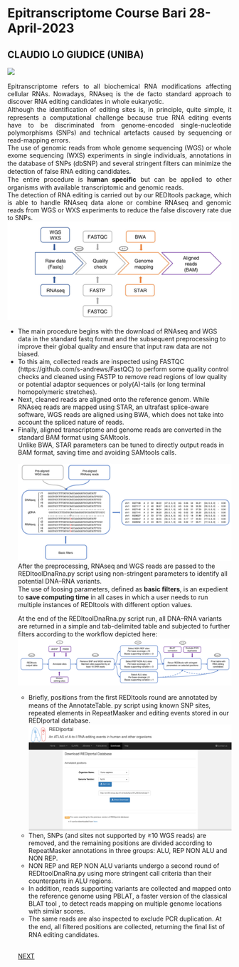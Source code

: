 # Epitranscriptome Course Bari 28-April-2023 
<h2> CLAUDIO LO GIUDICE (UNIBA) </h3>
<img src="https://persone.ict.uniba.it/rubrica/claudio.logiudice/foto"></img>
<p align="justify"> Epitranscriptome refers to all biochemical RNA modifications affecting cellular RNAs. 
Nowadays, RNAseq is the de facto standard approach to discover RNA editing candidates in whole
eukaryotic. <br> Although the identiﬁcation of editing sites is, in principle, quite simple, it
represents a computational challenge because true RNA editing events have to be discriminated from
genome-encoded single-nucleotide polymorphisms (SNPs) and technical artefacts caused by
sequencing or read-mapping errors.<br>
The use of genomic reads from whole genome sequencing (WGS) or whole exome sequencing (WXS) experiments in single individuals, 
annotations in the database of SNPs (dbSNP) and several stringent ﬁlters can minimize the detection of false RNA editing candidates. <br>
The entire procedure is <b>human speciﬁc</b> but can be applied to other organisms
with available transcriptomic and genomic reads. <br> 
The detection of RNA editing is carried out by our
REDItools package, which is able to handle RNAseq data alone or combine RNAseq and genomic
reads from WGS or WXS experiments to reduce the false discovery rate due to SNPs.<br>
<img src="img1.png"></img>
<ul>
<li>The main procedure begins with the download of RNAseq and WGS data in the standard fastq
format and the subsequent preprocessing to improve their global quality and ensure
that input raw data are not biased.</li> 
<li>To this aim, collected reads are inspected using
FASTQC (https://github.com/s-andrews/FastQC) to perform some quality control checks and cleaned
using FASTP to remove read regions of low quality or potential adaptor sequences or poly(A)-tails
(or long terminal homopolymeric stretches).</li>
<li>Next, cleaned reads are aligned onto the reference genom. While RNAseq reads
are mapped using STAR, an ultrafast splice-aware software, WGS reads are aligned using BWA,
which does not take into account the spliced nature of reads.</li>
<li>Finally, aligned
transcriptome and genome reads are converted in the standard BAM format using SAMtools. <br>
Unlike BWA, STAR parameters can be tuned to directly output reads in BAM format,
saving time and avoiding SAMtools calls.</li>
<br>
<img src="img2.png"></img>
After the preprocessing, RNAseq and WGS reads are passed to the REDItoolDnaRna.py script
using non-stringent parameters to identify all potential DNA–RNA variants. <br>The use of
loosing parameters, deﬁned as <b>basic ﬁlters</b>, is an expedient to <b>save computing time</b> in all
cases in which a user needs to run multiple instances of REDItools with different option values.</b></li>

At the end of the REDItoolDnaRna.py script run, all DNA–RNA variants are returned in a simple and tab-delimited table
and subjected to further ﬁlters according to the workﬂow depicted here:<br>
<img src="img3.png"></img>
<br>
<ul>
  <li>Brieﬂy, positions from the ﬁrst REDItools round are annotated by means of the AnnotateTable.
py script using known SNP sites, repeated elements in RepeatMasker and editing events stored in our
REDIportal database.</li>
  <img src="img5.png"</img>
  <li>Then, SNPs (and sites not supported by ≥10 WGS reads) are removed, and the
remaining positions are divided according to RepeatMasker annotations in three groups: ALU, REP
NON ALU and NON REP.</li>
  <li>NON REP and REP NON ALU variants undergo a second round of REDItoolDnaRna.py
using more stringent call criteria than their counterparts in ALU regions. <br>
  <li> In addition, reads supporting variants are collected and mapped onto the reference genome using PBLAT, a faster version
  of the classical BLAT tool , to detect reads mapping on multiple genome locations with similar scores. </li> 
  <li> The same reads are also inspected to exclude PCR duplication. At the end, all ﬁltered positions
are collected, returning the ﬁnal list of RNA editing candidates.</li>
  </ul>
<br>
<p style="text-align:right display:inline;"><a href="https://github.com/ELIXIR-IIB-training/computational_methods_for_epitrascriptomics/blob/main/day3/data/reditoolsdnarna2.md"> NEXT </a><p>
</p>


